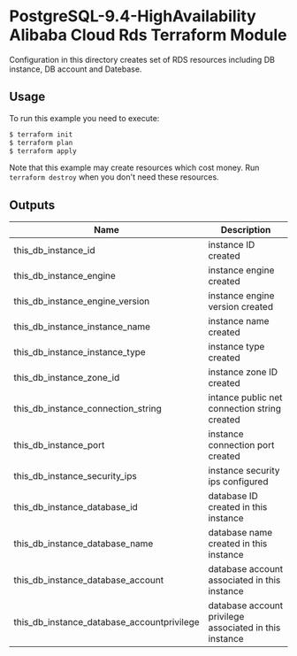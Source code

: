 #  PostgreSQL-9.4-HighAvailability Alibaba Cloud Rds Terraform Module

Configuration in this directory creates set of RDS resources including DB instance, DB account and Datebase.

## Usage

To run this example you need to execute:

```bash
$ terraform init
$ terraform plan
$ terraform apply
```

Note that this example may create resources which cost money. Run `terraform destroy` when you don't need these resources.

<!-- BEGINNING OF PRE-COMMIT-TERRAFORM DOCS HOOK -->

## Outputs

| Name | Description |
|------|-------------|
| this_db_instance_id     |        instance ID created     |
| this_db_instance_engine     |    instance engine created         |
| this_db_instance_engine_version     |   instance engine version created          |
| this_db_instance_instance_name     |     instance name created        |
| this_db_instance_instance_type     |      instance type created       |
| this_db_instance_zone_id     |       instance zone ID created      |
| this_db_instance_connection_string     |     intance public net connection string created        |
| this_db_instance_port     |     instance connection port created         |
| this_db_instance_security_ips     |    instance security ips configured         |
| this_db_instance_database_id    |      database ID created in this instance        |
| this_db_instance_database_name    |     database name created in this instance         |
| this_db_instance_database_account     |    database account associated in this instance          |
| this_db_instance_database_accountprivilege     |    database account privilege associated in this instance         |


<!-- END OF PRE-COMMIT-TERRAFORM DOCS HOOK -->
